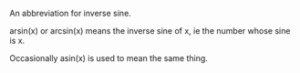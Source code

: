 An abbreviation for inverse sine.

arsin(x) or arcsin(x) means the inverse sine of x, ie the number whose
sine is x.

Occasionally asin(x) is used to mean the same thing.
